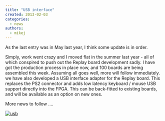 ```yaml
---
title: "USB interface"
created: 2013-02-03
categories: 
  - news
authors: 
  - mikej
---
```


As the last entry was in May last year, I think some update is in order.

Simply, work went crazy and I moved flat in the summer last year - all of which conspired to push out the Replay board development sadly. I have got the production process in place now, and 100 boards are being assembled this week. Assuming all goes well, more will follow immediately. we have also developed a USB interface adapter for the Replay board. This replaces the PS2 connector and adds low latency keyboard / mouse USB support directly into the FPGA. This can be back-fitted to existing boards, and will be available as an option on new ones.

More news to follow ....

[![usb](@assets/images/usb.jpg)](http://fpgaarcade.com/wp4/wp-content/uploads/2015/06/usb.jpg)
